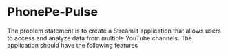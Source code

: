 # PhonePe-Pulse
The problem statement is to create a Streamlit application that allows users to access and analyze data from multiple YouTube channels. The application should have the following features
